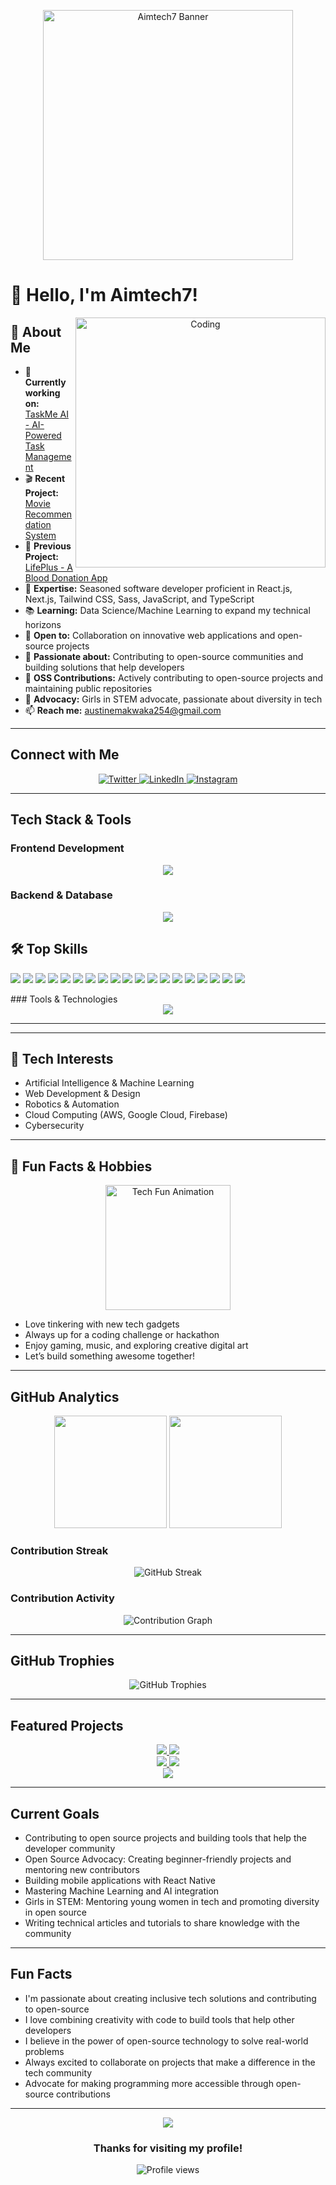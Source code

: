 <p align="center">
  <img src="https://github.com/Aimtech7/Aimtech7/raw/main/aimtech-banner.png" alt="Aimtech7 Banner" width="400"/>
</p>

# 👋 Hello, I'm Aimtech7!

<div align="center">
  <img align="right" alt="Coding" width="400" src="https://media.giphy.com/media/L1R1tvI9svkIWwpVYr/giphy.gif">
</div>

## 💫 About Me


- 🔭 **Currently working on:** [TaskMe AI - AI-Powered Task Management](https://task-me-ai.vercel.app/)
- 🎬 **Recent Project:** [Movie Recommendation System](https://github.com/oreoluwa212/movie-recommendation-web)
- 🌱 **Previous Project:** [LifePlus - A Blood Donation App](https://life-plus-webapp.vercel.app)
- 🌱 **Expertise:** Seasoned software developer proficient in React.js, Next.js, Tailwind CSS, Sass, JavaScript, and TypeScript
- 📚 **Learning:** Data Science/Machine Learning to expand my technical horizons
- 💼 **Open to:** Collaboration on innovative web applications and open-source projects
- 🌟 **Passionate about:** Contributing to open-source communities and building solutions that help developers
- 🤝 **OSS Contributions:** Actively contributing to open-source projects and maintaining public repositories
- 🎯 **Advocacy:** Girls in STEM advocate, passionate about diversity in tech
- 📫 **Reach me:** austinemakwaka254@gmail.com

---

## Connect with Me

<div align="center">
  <a href="https://twitter.com/oreoluwa_ruth" target="_blank">
    <img src="https://img.shields.io/badge/Twitter-1DA1F2?style=for-the-badge&logo=twitter&logoColor=white" alt="Twitter" />
  </a>
  <a href="https://linkedin.com/in/oreoluwaajayi" target="_blank">
    <img src="https://img.shields.io/badge/LinkedIn-0077B5?style=for-the-badge&logo=linkedin&logoColor=white" alt="LinkedIn" />
  </a>
  <a href="https://instagram.com/prin_cesstiwa" target="_blank">
    <img src="https://img.shields.io/badge/Instagram-E4405F?style=for-the-badge&logo=instagram&logoColor=white" alt="Instagram" />
  </a>
</div>



---

## Tech Stack & Tools

### Frontend Development
<div align="center">
  <img src="https://skillicons.dev/icons?i=react,nextjs,typescript,javascript,html,css,sass,tailwind,materialui" />
</div>

### Backend & Database
<div align="center">
  <img src="https://skillicons.dev/icons?i=nodejs,express,firebase,mongodb,mysql" />
</div>

## 🛠️ Top Skills

<p>
  <img src="https://img.shields.io/badge/Python-3670A0?style=for-the-badge&logo=python&logoColor=ffdd54"/>
  <img src="https://img.shields.io/badge/HTML5-E34F26?style=for-the-badge&logo=html5&logoColor=white"/>
  <img src="https://img.shields.io/badge/CSS3-1572B6?style=for-the-badge&logo=css3&logoColor=white"/>
  <img src="https://img.shields.io/badge/JavaScript-F7DF1E?style=for-the-badge&logo=javascript&logoColor=black"/>
  <img src="https://img.shields.io/badge/TypeScript-007ACC?style=for-the-badge&logo=typescript&logoColor=white"/>
  <img src="https://img.shields.io/badge/Django-092E20?style=for-the-badge&logo=django&logoColor=white"/>
  <img src="https://img.shields.io/badge/Flask-000000?style=for-the-badge&logo=flask&logoColor=white"/>
  <img src="https://img.shields.io/badge/React-61DAFB?style=for-the-badge&logo=react&logoColor=black"/>
  <img src="https://img.shields.io/badge/Node.js-339933?style=for-the-badge&logo=node.js&logoColor=white"/>
  <img src="https://img.shields.io/badge/Express-000000?style=for-the-badge&logo=express&logoColor=white"/>
  <img src="https://img.shields.io/badge/PostgreSQL-336791?style=for-the-badge&logo=postgresql&logoColor=white"/>
  <img src="https://img.shields.io/badge/MongoDB-47A248?style=for-the-badge&logo=mongodb&logoColor=white"/>
  <img src="https://img.shields.io/badge/Firebase-FFCA28?style=for-the-badge&logo=firebase&logoColor=black"/>
  <img src="https://img.shields.io/badge/Supabase-3ECF8E?style=for-the-badge&logo=supabase&logoColor=white"/>
  <img src="https://img.shields.io/badge/AWS-232F3E?style=for-the-badge&logo=amazonaws&logoColor=white"/>
  <img src="https://img.shields.io/badge/GCP-4285F4?style=for-the-badge&logo=googlecloud&logoColor=white"/>
  <img src="https://img.shields.io/badge/GitHub-181717?style=for-the-badge&logo=github&logoColor=white"/>
  <img src="https://img.shields.io/badge/Git-F05032?style=for-the-badge&logo=git&logoColor=white"/>
  <img src="https://img.shields.io/badge/Linux-FCC624?style=for-the-badge&logo=linux&logoColor=black"/>
</p>
### Tools & Technologies
<div align="center">
  <img src="https://skillicons.dev/icons?i=git,github,vscode,figma,jest,yarn,npm,redux" />
</div>

---
---

## 🚀 Tech Interests

- Artificial Intelligence & Machine Learning
- Web Development & Design
- Robotics & Automation
- Cloud Computing (AWS, Google Cloud, Firebase)
- Cybersecurity

---

## 🎉 Fun Facts & Hobbies

<p align="center">
  <img src="https://media.giphy.com/media/oeWw1e8qpZ2zK/giphy.gif" alt="Tech Fun Animation" width="200"/>
</p>

- Love tinkering with new tech gadgets  
- Always up for a coding challenge or hackathon  
- Enjoy gaming, music, and exploring creative digital art  
- Let’s build something awesome together!

---

## GitHub Analytics

<div align="center">
  <img height="180em" src="https://github-readme-stats.vercel.app/api?username=Aimtech7&show_icons=true&theme=tokyonight&include_all_commits=true&count_private=true"/>
  <img height="180em" src="https://github-readme-stats.vercel.app/api/top-langs/?username=oreoluwa212&layout=compact&langs_count=8&theme=tokyonight"/>
</div>

### Contribution Streak
<div align="center">
  <img src="https://github-readme-streak-stats.herokuapp.com/?user=oreoluwa212&theme=tokyonight" alt="GitHub Streak" />
</div>

### Contribution Activity
<div align="center">
  <img src="https://github-readme-activity-graph.vercel.app/graph?username=Aimtech7&theme=github-compact" alt="Contribution Graph" />
</div>

---

## GitHub Trophies

<div align="center">
  <img src="https://github-profile-trophy.vercel.app/?username=oreoluwa212&theme=tokyonight&no-frame=false&no-bg=true&margin-w=4" alt="GitHub Trophies" />
</div>

---

## Featured Projects

<div align="center">
  <a href="https://github.com/oreoluwa212/taskMe-AI">
    <img src="https://github-readme-stats.vercel.app/api/pin/?username=oreoluwa212&repo=taskMe-AI&theme=tokyonight" />
  </a>
  <a href="https://github.com/oreoluwa212/taskme-api">
    <img src="https://github-readme-stats.vercel.app/api/pin/?username=oreoluwa212&repo=taskme-api&theme=tokyonight" />
  </a>
</div>

<div align="center">
  <a href="https://github.com/oreoluwa212/movie-recommendation-web">
    <img src="https://github-readme-stats.vercel.app/api/pin/?username=oreoluwa212&repo=movie-recommendation-web&theme=tokyonight" />
  </a>
  <a href="https://github.com/oreoluwa212/movie_recommendation_api">
    <img src="https://github-readme-stats.vercel.app/api/pin/?username=oreoluwa212&repo=movie_recommendation_api&theme=tokyonight" />
  </a>
</div>

<div align="center">
  <a href="https://github.com/oreoluwa212/portfolio_">
    <img src="https://github-readme-stats.vercel.app/api/pin/?username=oreoluwa212&repo=portfolio_&theme=tokyonight" />
  </a>
</div>

---

## Current Goals

- Contributing to open source projects and building tools that help the developer community
- Open Source Advocacy: Creating beginner-friendly projects and mentoring new contributors
- Building mobile applications with React Native
- Mastering Machine Learning and AI integration
- Girls in STEM: Mentoring young women in tech and promoting diversity in open source
- Writing technical articles and tutorials to share knowledge with the community

---

## Fun Facts

- I'm passionate about creating inclusive tech solutions and contributing to open-source
- I love combining creativity with code to build tools that help other developers
- I believe in the power of open-source technology to solve real-world problems
- Always excited to collaborate on projects that make a difference in the tech community
- Advocate for making programming more accessible through open-source contributions

---

<div align="center">
  <img src="https://capsule-render.vercel.app/api?type=waving&color=gradient&height=100&section=footer" />
</div>

<div align="center">
  <h3>Thanks for visiting my profile!</h3>
  <p>
    <img src="https://komarev.com/ghpvc/?username=oreoluwa212&label=Profile%20views&color=0e75b6&style=flat" alt="Profile views" />
  </p>
</div>
